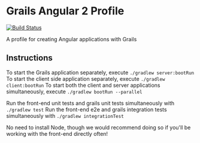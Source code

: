 # Grails Angular 2 Profile

[![Build Status](https://travis-ci.org/grails-profiles/angular2.svg?branch=master)](https://travis-ci.org/grails-profiles/angular2)

A profile for creating Angular applications with Grails

## Instructions

To start the Grails application separately, execute `./gradlew server:bootRun`
To start the client side application separately, execute `./gradlew client:bootRun`
To start both the client and server applications simultaneously, execute `./gradlew bootRun --parallel`

Run the front-end unit tests and grails unit tests simultaneously with `./gradlew test`
Run the front-end e2e and grails integration tests simultaneously with `./gradlew integrationTest`

No need to install Node, though we would recommend doing so if you'll be working with the front-end directly often!
